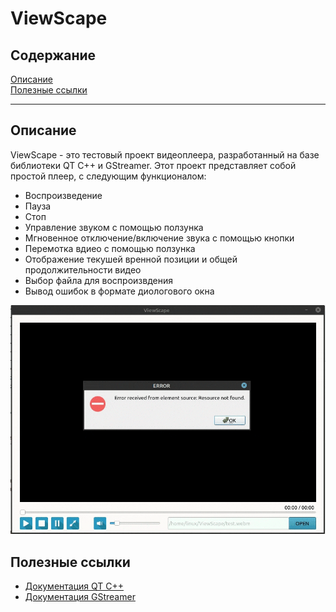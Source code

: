 # ViewScape


## Содержание

[Описание](#description)   
[Полезные ссылки](#useful_links)

---

## Описание
<a name="description"></a>

ViewScape - это тестовый проект видеоплеера, разработанный на базе библиотеки QT C++ и GStreamer. Этот проект представляет собой простой плеер, с следующим функционалом:

- Воспроизведение
- Пауза
- Стоп
- Управление звуком с помощью ползунка
- Мгновенное отключение/включение звука с помощью кнопки
- Перемотка вдиео с помощью ползунка
- Отображение текушей вренной позиции и общей продолжительности видео
- Выбор файла для воспроизвдения
- Вывод ошибок в формате диологового окна


![Responsiveness of the site](readme-assets/show.gif)

## Полезные ссылки
<a name="useful_links"></a>
- [Документация QT  C++](https://doc.qt.io/)
- [Документация GStreamer](https://thiblahute.github.io/GStreamer-doc/doc_index.html?gi-language=c)
